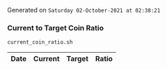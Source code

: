 Generated on `Saturday 02-October-2021 at 02:38:21`

### Current to Target Coin Ratio
`current_coin_ratio.sh`

Date|Current|Target|Ratio
---|---|---|---
